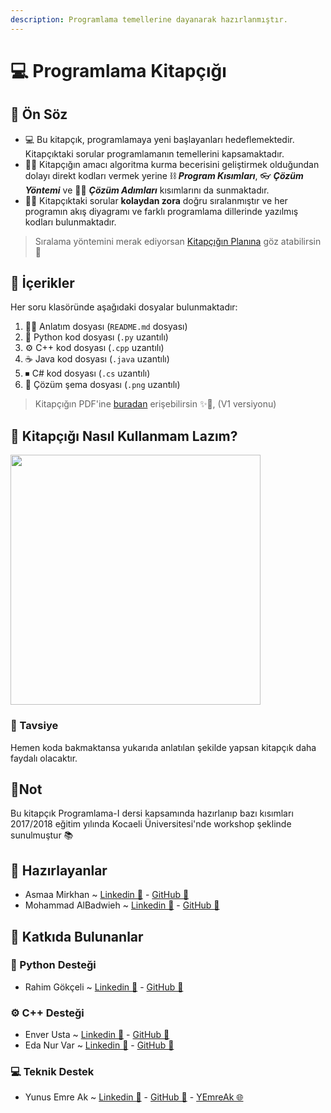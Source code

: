 ```yaml
---
description: Programlama temellerine dayanarak hazırlanmıştır.
---
```


# 💻 Programlama Kitapçığı

## 🎤 Ön Söz
- 💻 Bu kitapçık, programlamaya yeni başlayanları hedeflemektedir. Kitapçıktaki sorular programlamanın temellerini kapsamaktadır. 
- 👩‍🏫 Kitapçığın amacı algoritma kurma becerisini geliştirmek olduğundan dolayı direkt kodları vermek yerine ⛓ **_Program Kısımları_**, 👓 **_Çözüm Yöntemi_** ve 👩‍🔧 **_Çözüm Adımları_** kısımlarını da sunmaktadır. 
- 👷‍♀️ Kitapçıktaki sorular **kolaydan zora** doğru sıralanmıştır ve her programın akış diyagramı ve farklı programlama dillerinde yazılmış kodları bulunmaktadır.

> Sıralama yöntemini merak ediyorsan [Kitapçığın Planına](./Plan.md) göz atabilirsin 👀 

## 📑 İçerikler
Her soru klasöründe aşağıdaki dosyalar bulunmaktadır:

1. 👩‍🏫 Anlatım dosyası (`README.md` dosyası)
1. 🐍 Python kod dosyası (`.py` uzantılı)
1. ⚙ C++ kod dosyası (`.cpp` uzantılı)
1. ☕ Java kod dosyası (`.java` uzantılı)
1. ⏹ C# kod dosyası (`.cs` uzantılı)
1. 🧩 Çözüm şema dosyası (`.png` uzantılı)

> Kitapçığın PDF'ine [buradan](./res/Programlama-IKitapçığıV.1.pdf) erişebilirsin ✨🚩, (V1 versiyonu)

## 📍 Kitapçığı Nasıl Kullanmam Lazım?
<img src="./res/KullanmaAlgoritmasi.PNG" width="400"  />

### 🔖 Tavsiye
Hemen koda bakmaktansa yukarıda anlatılan şekilde yapsan kitapçık daha faydalı olacaktır.

## 🚩Not 
Bu kitapçık Programlama-I dersi kapsamında hazırlanıp bazı kısımları 2017/2018 eğitim yılında Kocaeli Üniversitesi'nde workshop şeklinde sunulmuştur 📚

## 🙌 Hazırlayanlar
- Asmaa Mirkhan ~ [Linkedin 🔗](https://www.linkedin.com/in/asmaamirkhan/) - [GitHub 🔗](https://github.com/asmaamirkhan)
- Mohammad AlBadwieh ~ [Linkedin 🔗](https://www.linkedin.com/in/mhdb96/) - [GitHub 🔗](https://github.com/mhdb96)

## 🤝 Katkıda Bulunanlar

### 🐍 Python Desteği
- Rahim Gökçeli ~ [Linkedin 🔗](https://www.linkedin.com/in/rahim-g%C3%B6k%C3%A7eli-6a32b0156/) - [GitHub 🔗](https://github.com/RgSware)
 
### ⚙ C++ Desteği
- Enver Usta ~ [Linkedin 🔗](https://www.linkedin.com/in/enver-usta-a1698a159/) - [GitHub 🔗](https://github.com/capellac)
- Eda Nur Var ~ [Linkedin 🔗](https://www.linkedin.com/in/edanurvar/) - [GitHub 🔗](https://github.com/enurv)

### 💻 Teknik Destek
- Yunus Emre Ak ~ [Linkedin 🔗](https://www.linkedin.com/in/yemreak/) - [GitHub 🔗](https://github.com/yedhrab) - [YEmreAk 🌐](https://www.yemreak.com/)
